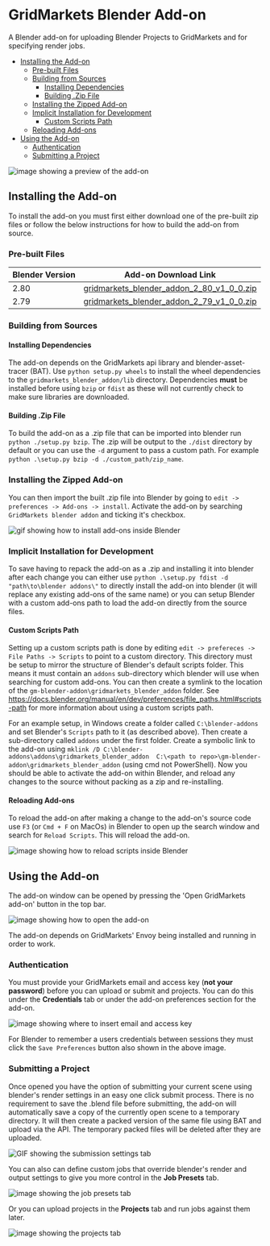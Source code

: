 # GridMarkets Blender Add-on
A Blender add-on for uploading Blender Projects to GridMarkets and for specifying render jobs.

- [Installing the Add-on](#installing-the-add-on)
  - [Pre-built Files](#pre-built-files)
  - [Building from Sources](#building-from-sources)
    - [Installing Dependencies](#installing-dependencies)
    - [Building .Zip File](#building-zip-file)
  - [Installing the Zipped Add-on](#installing-the-zipped-add-on)
  - [Implicit Installation for Development](#implicit-installation-for-development)
    - [Custom Scripts Path](#custom-scripts-path)
  - [Reloading Add-ons](#reloading-add-ons)
- [Using the Add-on](#using-the-add-on)
  - [Authentication](#authentication)
  - [Submitting a Project](#submitting-a-project)

![image showing a preview of the add-on](static/floating_window.png)

## Installing the Add-on

To install the add-on you must first either download one of the pre-built zip files or follow the below instructions for
how to build the add-on from source.

### Pre-built Files

| Blender Version   | Add-on Download Link|
|-------------------|--------|
| 2.80  | [gridmarkets_blender_addon_2_80_v1_0_0.zip](https://gridmarkets-misc.s3-ap-southeast-1.amazonaws.com/gridmarkets_blender_addon_v2_80_1_0_0.zip)  |
| 2.79  | [gridmarkets_blender_addon_2_79_v1_0_0.zip](https://gridmarkets-misc.s3-ap-southeast-1.amazonaws.com/gridmarkets_blender_addon_v2_79_1_0_0.zip)  |

### Building from Sources

#### Installing Dependencies
The add-on depends on the GridMarkets api library and blender-asset-tracer (BAT). Use `python setup.py wheels` to 
install the wheel dependencies to the `gridmarkets_blender_addon/lib` directory. Dependencies **must** be installed 
before using `bzip` or `fdist` as these will not currently check to make sure libraries are downloaded.

#### Building .Zip File
To build the add-on as a .zip file that can be imported into blender run `python ./setup.py bzip`. The .zip will be 
output to the `./dist` directory by default or you can use the `-d` argument to pass a custom path. For example
`python .\setup.py bzip -d ./custom_path/zip_name`.

### Installing the Zipped Add-on
You can then import the built .zip file into Blender by going to `edit -> preferences -> Add-ons -> install`. Activate the 
add-on by searching `GridMarkets blender addon` and ticking it's checkbox.

![gif showing how to install add-ons inside Blender](static/blender_addon_install_walkthrough.gif)

### Implicit Installation for Development
To save having to repack the add-on as a .zip and installing it into blender after each change you can either use 
`python .\setup.py fdist -d "path\to\blender addons\"` to directly install the add-on into blender (it will replace any 
existing add-ons of the same name) or you can setup Blender with a custom add-ons path to load the add-on directly from
the source files.

#### Custom Scripts Path
Setting up a custom scripts path is done by editing `edit -> prefereces -> File Paths -> Scripts` to point to a custom 
directory. This directory must be setup to mirror the structure of Blender's default scripts folder. This means it must 
contain an `addons` sub-directory which blender will use when searching for custom add-ons. You can then create a 
symlink to the location of the `gm-blender-addon\gridmarkets_blender_addon` folder. See 
https://docs.blender.org/manual/en/dev/preferences/file_paths.html#scripts-path for more information about using a 
custom scripts path.

For an example setup, in Windows create a folder called `C:\blender-addons` and set Blender's `Scripts` path to it (as 
described above). Then create a sub-directory called `addons` under the first folder. Create a symbolic link to the 
add-on using `mklink /D C:\blender-addons\addons\gridmarkets_blender_addon 
C:\<path to repo>\gm-blender-addon\gridmarkets_blender_addon` (using cmd not PowerShell). Now you should be able to 
activate the add-on within Blender, and reload any changes to the source without packing as a zip and re-installing.

#### Reloading Add-ons
To reload the add-on after making a change to the
add-on's source code use `F3` (or `Cmd + F` on MacOs) in Blender to open up the search window and search for 
`Reload Scripts`. This will reload the add-on.

![image showing how to reload scripts inside Blender](static/reload_scripts.png)

## Using the Add-on
The add-on window can be opened by pressing the 'Open GridMarkets add-on' button in the top bar.

![image showing how to open the add-on](static/open_button.png)

The add-on depends on GridMarkets' Envoy being installed and running in order to work.

### Authentication
You must provide your GridMarkets email and access key (__not your password__) before you can upload or submit and 
projects. You can do this under the __Credentials__ tab or under the add-on preferences section for the add-on. 

![image showing where to insert email and access key](static/add-on_preferences.png)

For Blender to remember a users credentials between sessions they must click the `Save Preferences` button also shown in 
the above image.

### Submitting a Project

Once opened you have the option of submitting your current scene using blender's render settings in an easy one click
submit process. There is no requirement to save the .blend file before submitting, the add-on will automatically save a 
copy of the currently open scene to a temporary directory. It will then create a packed version of the same file using 
BAT and upload via the API. The temporary packed files will be deleted after they are uploaded.

![GIF showing the submission settings tab](static/submission_view.gif)

You can also can define custom jobs that override blender's render and output settings to give you more control in the 
__Job Presets__ tab. 

![image showing the job presets tab](static/job_presets_view.png)

Or you can upload projects in the __Projects__ tab and run jobs against them later.

![image showing the projects tab](static/projects_view.png)


